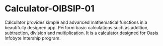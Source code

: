 # Calculator-OIBSIP-01
Calculator provides simple and advanced mathematical functions in a beautifully designed app. Perform basic calculations such as addition, subtraction, division and multiplication. 
It is a calculator designed for Oasis Infobyte Intership program.
